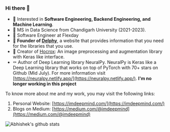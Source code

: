 ### Hi there 👋

- 🤔 Interested in **Software Engineering, Backend Engineering, and Machine Learning**. 
- 🌱 MS in Data Science from Chandigarh University (2021-2023).
- 🔭 Software Engineer at Flexday
- 🔭 **Founder of [Delphy](https://delphylib.xyz/)**, a website that provides information that you need for the libraries that you use.
- 🔭 Creator of [Hocrox](https://hocrox.imdeepmind.com/): An image preprocessing and augmentation library with Keras like interface.
- ⚰️ Author of Deep Learning library NeuralPy. NeuralPy is Keras like a Deep Learning library that works on top of PyTorch with 70+ stars on Github (Mid July). For more information visit [https://neuralpy.netlify.app/](https://neuralpy.netlify.app/). **I'm no longer working in this project**

To know more about me and my work, you may visit the following links:
  1. Personal Website: [https://imdeepmind.com/](https://imdeepmind.com/)
  2. Blogs on Medium: [https://medium.com/@imdeepmind](https://medium.com/@imdeepmind)
  
  ![Abhishek's github stats](https://github-readme-stats.vercel.app/api?username=imdeepmind&count_private=true)
